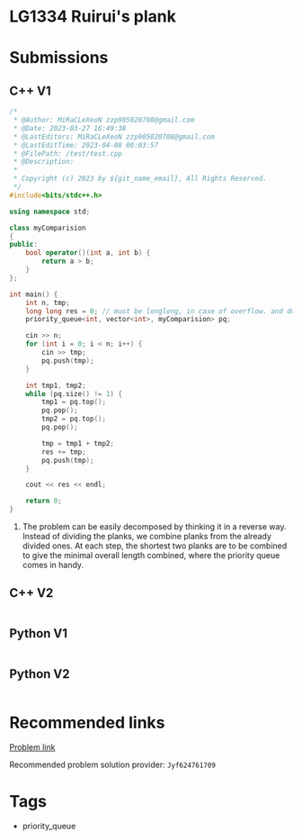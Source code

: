 # LG1334 Ruirui's plank

# Submissions

## C++ V1

```C++
/*
 * @Author: MiRaCLeXeoN zzp905020708@gmail.com
 * @Date: 2023-03-27 16:49:38
 * @LastEditors: MiRaCLeXeoN zzp905020708@gmail.com
 * @LastEditTime: 2023-04-08 00:03:57
 * @FilePath: /test/test.cpp
 * @Description: 
 * 
 * Copyright (c) 2023 by ${git_name_email}, All Rights Reserved. 
 */
#include<bits/stdc++.h>

using namespace std;

class myComparision
{
public:
    bool operator()(int a, int b) {
        return a > b;
    }
};

int main() {
    int n, tmp;
    long long res = 0; // must be longlong, in case of overflow. and don't forget to init
    priority_queue<int, vector<int>, myComparision> pq;

    cin >> n;
    for (int i = 0; i < n; i++) {
        cin >> tmp;
        pq.push(tmp);
    }

    int tmp1, tmp2;
    while (pq.size() != 1) {
        tmp1 = pq.top();
        pq.pop();
        tmp2 = pq.top();
        pq.pop();

        tmp = tmp1 + tmp2;
        res += tmp;
        pq.push(tmp);
    }

    cout << res << endl;

    return 0;
}
```

1. The problem can be easily decomposed by thinking it in a reverse way. Instead of dividing the planks, we combine planks from the already divided ones. At each step, the shortest two planks are to be combined to give the minimal overall length combined, where the priority queue comes in handy.

## C++ V2

```C++
```



## Python V1

```python
```



## Python V2

```python

```





# Recommended links

[Problem link](https://www.luogu.com.cn/problem/P1334)

Recommended problem solution provider: `Jyf624761709`



# Tags

- priority_queue